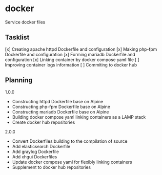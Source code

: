 # docker
Service docker files

## Tasklist
[x] Creating apache httpd Dockerfile and configuration
[x] Making php-fpm Dockerfile and configuration
[x] Forming mariadb Dockerfile and configuration
[x] Linking container by docker compose yaml file
[ ] Improving container logs information
[ ] Commiting to docker hub

## Planning
1.0.0
- Constructing httpd Dockerfile base on Alpine
- Constructing php-fpm Dockerfile base on Alpine
- Constructing mariadb Dockerfile base on Alpine
- Building docker compose yaml linking containers as a LAMP stack
- Create docker hub repositories

2.0.0
- Convert Dockerfiles building to the compilation of source
- Add elasticsearch Dockerfile 
- Add graylog Dockerfile
- Add xhgui Dockerfiles
- Update docker compose yaml for flexibly linking containers
- Supplement to docker hub repositories
